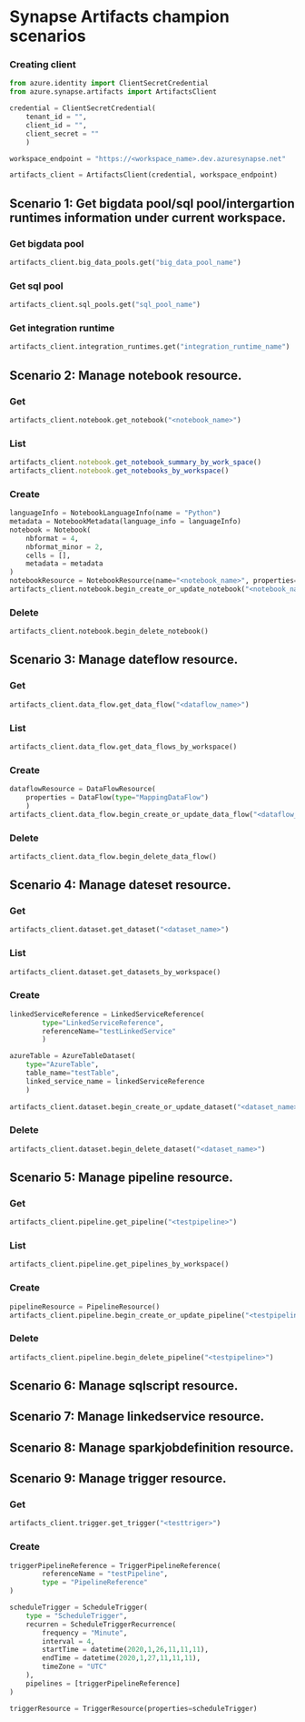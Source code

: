 # Synapse Artifacts champion scenarios

### Creating client
```python
from azure.identity import ClientSecretCredential
from azure.synapse.artifacts import ArtifactsClient

credential = ClientSecretCredential(
    tenant_id = "",
    client_id = "",
    client_secret = ""
    )

workspace_endpoint = "https://<workspace_name>.dev.azuresynapse.net"

artifacts_client = ArtifactsClient(credential, workspace_endpoint)

```

## Scenario 1: Get bigdata pool/sql pool/intergartion runtimes information under current workspace.

### Get bigdata pool
```python
artifacts_client.big_data_pools.get("big_data_pool_name")
```
### Get sql pool
```python
artifacts_client.sql_pools.get("sql_pool_name")
```
### Get integration runtime
```python
artifacts_client.integration_runtimes.get("integration_runtime_name")
```


## Scenario 2: Manage notebook resource.

### Get
```python
artifacts_client.notebook.get_notebook("<notebook_name>")
```

### List
```typescript
artifacts_client.notebook.get_notebook_summary_by_work_space()
artifacts_client.notebook.get_notebooks_by_workspace()
```

### Create
```python
languageInfo = NotebookLanguageInfo(name = "Python")
metadata = NotebookMetadata(language_info = languageInfo)
notebook = Notebook(
    nbformat = 4,
    nbformat_minor = 2,
    cells = [],
    metadata = metadata
)
notebookResource = NotebookResource(name="<notebook_name>", properties=notebook)
artifacts_client.notebook.begin_create_or_update_notebook("<notebook_name>", notebookResource)
```

### Delete
```python
artifacts_client.notebook.begin_delete_notebook()
```

## Scenario 3:  Manage dateflow resource.

### Get
```python
artifacts_client.data_flow.get_data_flow("<dataflow_name>")
```

### List
```python
artifacts_client.data_flow.get_data_flows_by_workspace()
```

### Create
```python
dataflowResource = DataFlowResource(
    properties = DataFlow(type="MappingDataFlow")
    )
artifacts_client.data_flow.begin_create_or_update_data_flow("<dataflow_name>", dataflowResource)
```

### Delete
```python
artifacts_client.data_flow.begin_delete_data_flow()
```

## Scenario 4:  Manage dateset resource.

### Get
```python
artifacts_client.dataset.get_dataset("<dataset_name>")
```

### List
```python
artifacts_client.dataset.get_datasets_by_workspace()
```

### Create
```python
linkedServiceReference = LinkedServiceReference(
        type="LinkedServiceReference",
        referenceName="testLinkedService"
        )

azureTable = AzureTableDataset(
    type="AzureTable",
    table_name="testTable",
    linked_service_name = linkedServiceReference
    )
    
artifacts_client.dataset.begin_create_or_update_dataset("<dataset_name>", azureTable)
```

### Delete
```python
artifacts_client.dataset.begin_delete_dataset("<dataset_name>")
```

## Scenario 5:  Manage pipeline resource.

### Get
```python
artifacts_client.pipeline.get_pipeline("<testpipeline>")
```

### List
```python
artifacts_client.pipeline.get_pipelines_by_workspace()
```

### Create
```python
pipelineResource = PipelineResource()
artifacts_client.pipeline.begin_create_or_update_pipeline("<testpipeline>", pipelineResource)
```

### Delete
```python
artifacts_client.pipeline.begin_delete_pipeline("<testpipeline>")
```

## Scenario 6:  Manage sqlscript resource.


## Scenario 7:  Manage linkedservice resource.


## Scenario 8:  Manage sparkjobdefinition resource.


## Scenario 9:  Manage trigger resource.

### Get
```python
artifacts_client.trigger.get_trigger("<testtriger>")
```

### Create
```python
triggerPipelineReference = TriggerPipelineReference(     
        referenceName = "testPipeline",
        type = "PipelineReference"
)

scheduleTrigger = ScheduleTrigger(
    type = "ScheduleTrigger",
    recurren = ScheduleTriggerRecurrence(
        frequency = "Minute",
        interval = 4,
        startTime = datetime(2020,1,26,11,11,11),
        endTime = datetime(2020,1,27,11,11,11),
        timeZone = "UTC"
    ),
    pipelines = [triggerPipelineReference]
)

triggerResource = TriggerResource(properties=scheduleTrigger) 

```
